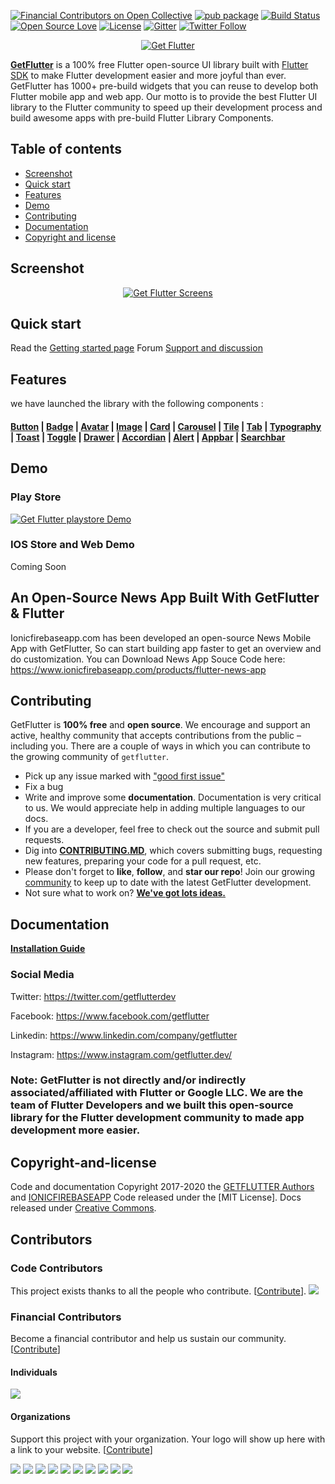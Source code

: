 [![Financial Contributors on Open Collective](https://opencollective.com/getflutter/all/badge.svg?label=financial+contributors)](https://opencollective.com/getflutter) [![pub package](https://img.shields.io/pub/v/getflutter.svg)](https://pub.dartlang.org/packages/getflutter) [![Build Status](https://travis-ci.org/ionicfirebaseapp/getflutter.svg?branch=master)](https://travis-ci.com/ionicfirebaseapp/getflutter) [![Open Source Love](https://badges.frapsoft.com/os/v1/open-source.svg?v=102)](https://opensource.org/licenses/MIT) [![License](https://img.shields.io/badge/license-MIT-orange.svg)](https://github.com/ionicfirebaseapp/getflutter/blob/master/LICENSE) [![Gitter](https://badges.gitter.im/getflutterdev/getflutter.svg)](https://gitter.im/getflutterdev/getflutter) [![Twitter Follow](https://img.shields.io/twitter/follow/getflutterdev.svg?style=social)](https://twitter.com/getflutterdev)


<p align="center">
  <a href="https://www.getflutter.dev/" target="_blank">
    <img src="https://ik.imagekit.io/ionicfirebaseapp/tr:w-auto-300/gf-logo-g-b_SYSBeqUrR.png" alt="Get Flutter">
  </a>
</p>

[**GetFlutter**](https://www.getflutter.dev) is a 100% free Flutter open-source UI library built with <a href="https://flutter.dev/" target="_blank">Flutter SDK</a> to make Flutter development easier and more joyful than ever. GetFlutter has 1000+ pre-build widgets that you can reuse to develop both Flutter mobile app and web app. Our motto is to provide the best Flutter UI library to the Flutter community to speed up their development process and build awesome apps with pre-build Flutter Library Components.

## Table of contents 

- [Screenshot](#screenshot)
- [Quick start](#quick-start)
- [Features](#features)
- [Demo](#demo)
- [Contributing](#contributing)
- [Documentation](#documentation)
- [Copyright and license](#copyright-and-license)

 
 ## Screenshot
 <p align="center">
  <a target="_blank" href="https://www.getflutter.dev/">
    <img src="https://ik.imagekit.io/ionicfirebaseapp/tr:dpr-auto,tr:w-auto/GitHub-full_0QqS07XrO.png" alt="Get Flutter Screens">
  </a>
</p>

## Quick start

Read the [Getting started page](https://docs.getflutter.dev) 
Forum [Support and discussion ](https://forum.getflutter.dev)

## Features 
we have launched the library with the following components : 
 
 #### [Button](https://docs.getflutter.dev/gf-button) |  [Badge](https://docs.getflutter.dev/gf-badge) |  [Avatar](https://docs.getflutter.dev/gf-avatar) |  [Image](https://docs.getflutter.dev/gf-image) |  [Card](https://docs.getflutter.dev/gf-card) |  [Carousel](https://docs.getflutter.dev/gf-carousel) | [Tile](https://docs.getflutter.dev/gf-tile) | [Tab](https://docs.getflutter.dev/gf-tab) | [Typography](https://docs.getflutter.dev/gf-typography) | [Toast](https://docs.getflutter.dev/gf-toast) | [Toggle](https://docs.getflutter.dev/gf-toggle) | [Drawer](https://docs.getflutter.dev/gf-drawer) | [Accordian](https://docs.getflutter.dev/gf-accordion) | [Alert](https://docs.getflutter.dev/gf-alert) | [Appbar](https://docs.getflutter.dev/gf-appbar) | [Searchbar](https://docs.getflutter.dev/gf-searchbar) 
 
 
 ## Demo 
 
   ### Play Store 
   <p align="left">
        <a href="https://play.google.com/store/apps/details?id=dev.getflutter.appkit" target="_blank">
          <img src="https://ik.imagekit.io/ionicfirebaseapp/tr:dpr-auto,tr:w-auto/playstore_NQQBiJIQ1.png" alt="Get Flutter playstore Demo">
        </a>
      </p>
  
  ### IOS Store and Web Demo
   Coming Soon
 
## An Open-Source News App Built With GetFlutter & Flutter
Ionicfirebaseapp.com has been developed an open-source News Mobile App with GetFlutter, So can start building app faster to get an overview and do customization. You can Download News App Souce Code here: https://www.ionicfirebaseapp.com/products/flutter-news-app
 
 ## Contributing
 
  GetFlutter is **100% free** and **open source**. We encourage and support an active, healthy community that accepts contributions from the public &ndash; including you. There are a couple of ways in which you can contribute to the growing community of `getflutter`.
  
  * Pick up any issue marked with ["good first issue"](https://github.com/ionicfirebaseapp/getflutter/issues?q=is%3Aopen+is%3Aissue+label%3A%22good+first+issue%22)
  * Fix a bug
  * Write and improve some **documentation**. Documentation is very critical to us. We would appreciate help in adding multiple languages to our docs.
  * If you are a developer, feel free to check out the source and submit pull requests.
  * Dig into [**CONTRIBUTING.MD**](CONTRIBUTING.md), which covers submitting bugs, requesting new features, preparing your code for a pull request, etc.
  * Please don't forget to **like**, **follow**, and **star our repo**! Join our growing [community](http://forum.getflutter.dev) to keep up to date with the latest GetFlutter development. 
  * Not sure what to work on? [**We've got lots ideas.**](https://roadmap.getflutter.dev)
 
 
 ## Documentation
 
  [**Installation Guide**](https://docs.getflutter.dev)
  
 
### Social Media

Twitter: <https://twitter.com/getflutterdev>

Facebook: <https://www.facebook.com/getflutter>

Linkedin: <https://www.linkedin.com/company/getflutter>

Instagram: <https://www.instagram.com/getflutter.dev/> 

### Note: GetFlutter is not directly and/or indirectly associated/affiliated with Flutter or Google LLC. We are the team of Flutter Developers and we built this open-source library for the Flutter development community to made app development more easier. 
 
 ## Copyright-and-license 
 Code and documentation Copyright 2017-2020 the [GETFLUTTER Authors](https://www.getflutter.dev) and [IONICFIREBASEAPP](https://ionicfirebaseapp.com) Code released under the [MIT License]. Docs released under [Creative Commons](https://creativecommons.org/licenses/by/3.0/).

## Contributors

### Code Contributors

This project exists thanks to all the people who contribute. [[Contribute](CONTRIBUTING.md)].
<a href="https://github.com/ionicfirebaseapp/getflutter/graphs/contributors"><img src="https://opencollective.com/getflutter/contributors.svg?width=890&button=false" /></a>

### Financial Contributors

Become a financial contributor and help us sustain our community. [[Contribute](https://opencollective.com/getflutter/contribute)]

#### Individuals

<a href="https://opencollective.com/getflutter"><img src="https://opencollective.com/getflutter/individuals.svg?width=890"></a>

#### Organizations

Support this project with your organization. Your logo will show up here with a link to your website. [[Contribute](https://opencollective.com/getflutter/contribute)]

<a href="https://opencollective.com/getflutter/organization/0/website"><img src="https://opencollective.com/getflutter/organization/0/avatar.svg"></a>
<a href="https://opencollective.com/getflutter/organization/1/website"><img src="https://opencollective.com/getflutter/organization/1/avatar.svg"></a>
<a href="https://opencollective.com/getflutter/organization/2/website"><img src="https://opencollective.com/getflutter/organization/2/avatar.svg"></a>
<a href="https://opencollective.com/getflutter/organization/3/website"><img src="https://opencollective.com/getflutter/organization/3/avatar.svg"></a>
<a href="https://opencollective.com/getflutter/organization/4/website"><img src="https://opencollective.com/getflutter/organization/4/avatar.svg"></a>
<a href="https://opencollective.com/getflutter/organization/5/website"><img src="https://opencollective.com/getflutter/organization/5/avatar.svg"></a>
<a href="https://opencollective.com/getflutter/organization/6/website"><img src="https://opencollective.com/getflutter/organization/6/avatar.svg"></a>
<a href="https://opencollective.com/getflutter/organization/7/website"><img src="https://opencollective.com/getflutter/organization/7/avatar.svg"></a>
<a href="https://opencollective.com/getflutter/organization/8/website"><img src="https://opencollective.com/getflutter/organization/8/avatar.svg"></a>
<a href="https://opencollective.com/getflutter/organization/9/website"><img src="https://opencollective.com/getflutter/organization/9/avatar.svg"></a>
